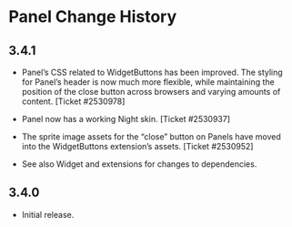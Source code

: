 Panel Change History
====================

3.4.1
-----

-   Panel’s CSS related to WidgetButtons has been improved. The styling for Panel’s header is now much more flexible, while maintaining the position of the close button across browsers and varying amounts of content. \[Ticket \#2530978\]

-   Panel now has a working Night skin. \[Ticket \#2530937\]

-   The sprite image assets for the “close” button on Panels have moved into the WidgetButtons extension’s assets. \[Ticket \#2530952\]

-   See also Widget and extensions for changes to dependencies.

3.4.0
-----

-   Initial release.

